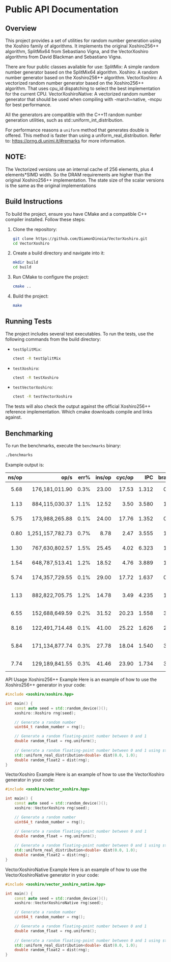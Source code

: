 # Public API Documentation

## Overview

This project provides a set of utilities for random number generation using the Xoshiro family of algorithms.
It implements the original Xoshiro256++ algorithm, SplitMix64 from Sebastiano Vigna, and the VectorXoshiro algorithms
from David Blackman and Sebastiano Vigna.

There are four public classes available for use:
SplitMix: A simple random number generator based on the SplitMix64 algorithm.
Xoshiro: A random number generator based on the Xoshiro256++ algorithm.
VectorXoshiro: A vectorized random number generator based on the Xoshiro256++ algorithm. That uses cpu_id dispatching to
select the best implementation for the current CPU.
VectorXoshiroNative: A vectorized random number generator that should be used when compiling with -march=native, -mcpu
for best performance.


All the generators are compatible with the C++11 random number generation utilities, such as std::uniform_int_distribution.

For performance reasons a `uniform` method that generates double is offered. This method is faster than using a uniform_real_distribution.
Refer to: https://prng.di.unimi.it/#remarks for more information.

## NOTE:

The Vectorized versions use an internal cache of 256 elements, plus 4 elements*SIMD width. So the DRAM requirements are
higher than the original Xoshiro256++ implementation.
The state size of the scalar versions is the same as the original implementations

## Build Instructions

To build the project, ensure you have CMake and a compatible C++ compiler installed. Follow these steps:

1. Clone the repository:
    ```sh
    git clone https://github.com/DiamonDinoia/VectorXoshiro.git
    cd VectorXoshiro
    ```

2. Create a build directory and navigate into it:
    ```sh
    mkdir build
    cd build
    ```

3. Run CMake to configure the project:
    ```sh
    cmake ..
    ```

4. Build the project:
    ```sh
    make
    ```

## Running Tests

The project includes several test executables. To run the tests, use the following commands from the build directory:

- `testSplitMix`:
    ```sh
    ctest -R testSplitMix
    ```

- `testXoshiro`:
    ```sh
    ctest -R testXoshiro
    ```

- `testVectorXoshiro`:
    ```sh
    ctest -R testVectorXoshiro
    ```

The tests will also check the output against the official Xoshiro256++ reference implementation. Which cmake downloads
compile and links against.

## Benchmarking

To run the benchmarks, execute the `benchmarks` binary:


```sh
./benchmarks

```

Example output is:

|ns/op |             op/s | err% |ins/op |cyc/op |  IPC |bra/op | miss% |total | benchmark
|-----:|-----------------:|-----:|------:|------:|-----:|------:|------:|-----:|:----------
| 5.68 |   176,181,011.90 | 0.3% | 23.00 | 17.53 |1.312 |  0.00 | 81.1% | 0.07 | Reference Xorshiro UINT64
| 1.13 |   884,115,030.37 | 1.1% | 12.52 |  3.50 |3.580 |  1.01 |  0.4% | 0.01 | Vector Xorshiro UINT64
| 5.75 |   173,988,265.88 | 0.1% | 24.00 | 17.76 |1.352 |  0.00 | 81.0% | 0.08 | Scalar Xorshiro UINT64
| 0.80 | 1,251,157,782.73 | 0.7% |  8.78 |  2.47 |3.555 |  1.01 |  0.6% | 0.01 | Dispatch Xorshiro UINT64
| 1.30 |   767,630,802.57 | 1.5% | 25.45 |  4.02 |6.323 |  1.26 |  0.3% | 0.02 | MersenneTwister UINT64
| 1.54 |   648,787,513.41 | 1.2% | 18.52 |  4.76 |3.889 |  1.01 |  0.4% | 0.02 | Vector Xorshiro DOUBLE
| 5.74 |   174,357,729.55 | 0.1% | 29.00 | 17.72 |1.637 |  0.00 | 41.3% | 0.07 | Scalar Xorshiro DOUBLE
| 1.13 |   882,822,705.75 | 1.2% | 14.78 |  3.49 |4.235 |  1.01 |  0.4% | 0.01 | Dispatch Xorshiro DOUBLE
| 6.55 |   152,688,649.59 | 0.2% | 31.52 | 20.23 |1.558 |  3.51 | 14.4% | 0.08 | Vector Xorshiro std::random<double>
| 8.16 |   122,491,714.48 | 0.1% | 41.00 | 25.22 |1.626 |  2.50 | 20.0% | 0.10 | Scalar Xorshiro std::random<double>
| 5.84 |   171,134,877.74 | 0.3% | 27.78 | 18.04 |1.540 |  3.51 | 14.4% | 0.07 | Dispatch Xorshiro std::random<double>
| 7.74 |   129,189,841.55 | 0.3% | 41.46 | 23.90 |1.734 |  3.76 | 13.5% | 0.10 | MersenneTwister std::random<double>


API Usage
Xoshiro256++ Example
Here is an example of how to use the Xoshiro256++ generator in your code:

```cpp
#include <xoshiro/xoshiro.hpp>

int main() {
    const auto seed = std::random_device()();
    xoshiro::Xoshiro rng(seed);

    // Generate a random number
    uint64_t random_number = rng();

    // Generate a random floating-point number between 0 and 1
    double random_float = rng.uniform();
    
    // Generate a random floating-point number between 0 and 1 using std::uniform_real_distribution
    std::uniform_real_distribution<double> dist(0.0, 1.0);
    double random_float2 = dist(rng);
}
```

VectorXoshiro Example
Here is an example of how to use the VectorXoshiro generator in your code:

```cpp
#include <xoshiro/vector_xoshiro.hpp>

int main() {
    const auto seed = std::random_device()();
    xoshiro::VectorXoshiro rng(seed);

    // Generate a random number
    uint64_t random_number = rng();

    // Generate a random floating-point number between 0 and 1
    double random_float = rng.uniform();
    
    // Generate a random floating-point number between 0 and 1 using std::uniform_real_distribution
    std::uniform_real_distribution<double> dist(0.0, 1.0);
    double random_float2 = dist(rng);
}
```

VectorXoshiroNative Example
Here is an example of how to use the VectorXoshiroNative generator in your code:

```cpp
#include <xoshiro/vector_xoshiro_native.hpp>

int main() {
    const auto seed = std::random_device()();
    xoshiro::VectorXoshiroNative rng(seed);

    // Generate a random number
    uint64_t random_number = rng();

    // Generate a random floating-point number between 0 and 1
    double random_float = rng.uniform();
    
    // Generate a random floating-point number between 0 and 1 using std::uniform_real_distribution
    std::uniform_real_distribution<double> dist(0.0, 1.0);
    double random_float2 = dist(rng);
}

```